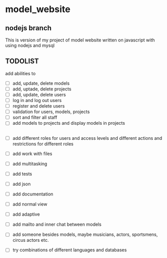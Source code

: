 # model_website
## nodejs branch
  This is version of my project of model website written on javascript with using nodejs and mysql

## TODOLIST
add abilities to
- [ ] add, update, delete models
- [ ] add, uptade, delete projects
- [ ] add, update, delete users
- [ ] log in and log out users
- [ ] register and delete users
- [ ] validation for users, models, projects
- [ ] sort and filter all staff
- [ ] add models to projects and display models in projects
##
- [ ] add different roles for users and access levels and different actions and restrictions for different roles
- [ ] add work with files
- [ ] add multitasking
- [ ] add tests
- [ ] add json
- [ ] add documentation
- [ ] add normal view
- [ ] add adaptive
- [ ] add mailto and inner chat between models
- [ ] add someone besides models, maybe musicians, actors, sportsmens, circus actors etc.

- [ ] try combinations of different languages and databases
